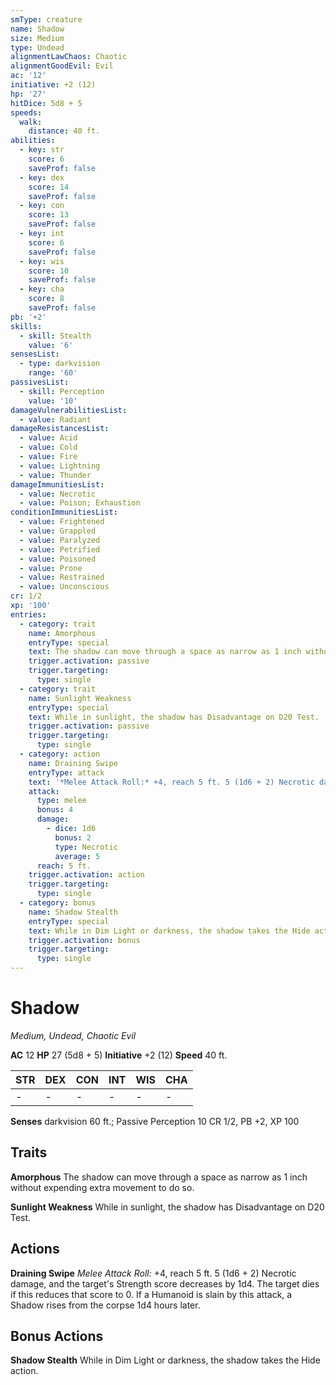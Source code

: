 ```yaml
---
smType: creature
name: Shadow
size: Medium
type: Undead
alignmentLawChaos: Chaotic
alignmentGoodEvil: Evil
ac: '12'
initiative: +2 (12)
hp: '27'
hitDice: 5d8 + 5
speeds:
  walk:
    distance: 40 ft.
abilities:
  - key: str
    score: 6
    saveProf: false
  - key: dex
    score: 14
    saveProf: false
  - key: con
    score: 13
    saveProf: false
  - key: int
    score: 6
    saveProf: false
  - key: wis
    score: 10
    saveProf: false
  - key: cha
    score: 8
    saveProf: false
pb: '+2'
skills:
  - skill: Stealth
    value: '6'
sensesList:
  - type: darkvision
    range: '60'
passivesList:
  - skill: Perception
    value: '10'
damageVulnerabilitiesList:
  - value: Radiant
damageResistancesList:
  - value: Acid
  - value: Cold
  - value: Fire
  - value: Lightning
  - value: Thunder
damageImmunitiesList:
  - value: Necrotic
  - value: Poison; Exhaustion
conditionImmunitiesList:
  - value: Frightened
  - value: Grappled
  - value: Paralyzed
  - value: Petrified
  - value: Poisoned
  - value: Prone
  - value: Restrained
  - value: Unconscious
cr: 1/2
xp: '100'
entries:
  - category: trait
    name: Amorphous
    entryType: special
    text: The shadow can move through a space as narrow as 1 inch without expending extra movement to do so.
    trigger.activation: passive
    trigger.targeting:
      type: single
  - category: trait
    name: Sunlight Weakness
    entryType: special
    text: While in sunlight, the shadow has Disadvantage on D20 Test.
    trigger.activation: passive
    trigger.targeting:
      type: single
  - category: action
    name: Draining Swipe
    entryType: attack
    text: '*Melee Attack Roll:* +4, reach 5 ft. 5 (1d6 + 2) Necrotic damage, and the target''s Strength score decreases by 1d4. The target dies if this reduces that score to 0. If a Humanoid is slain by this attack, a Shadow rises from the corpse 1d4 hours later.'
    attack:
      type: melee
      bonus: 4
      damage:
        - dice: 1d6
          bonus: 2
          type: Necrotic
          average: 5
      reach: 5 ft.
    trigger.activation: action
    trigger.targeting:
      type: single
  - category: bonus
    name: Shadow Stealth
    entryType: special
    text: While in Dim Light or darkness, the shadow takes the Hide action.
    trigger.activation: bonus
    trigger.targeting:
      type: single
---
```


# Shadow
*Medium, Undead, Chaotic Evil*

**AC** 12
**HP** 27 (5d8 + 5)
**Initiative** +2 (12)
**Speed** 40 ft.

| STR | DEX | CON | INT | WIS | CHA |
| --- | --- | --- | --- | --- | --- |
| - | - | - | - | - | - |

**Senses** darkvision 60 ft.; Passive Perception 10
CR 1/2, PB +2, XP 100

## Traits

**Amorphous**
The shadow can move through a space as narrow as 1 inch without expending extra movement to do so.

**Sunlight Weakness**
While in sunlight, the shadow has Disadvantage on D20 Test.

## Actions

**Draining Swipe**
*Melee Attack Roll:* +4, reach 5 ft. 5 (1d6 + 2) Necrotic damage, and the target's Strength score decreases by 1d4. The target dies if this reduces that score to 0. If a Humanoid is slain by this attack, a Shadow rises from the corpse 1d4 hours later.

## Bonus Actions

**Shadow Stealth**
While in Dim Light or darkness, the shadow takes the Hide action.
